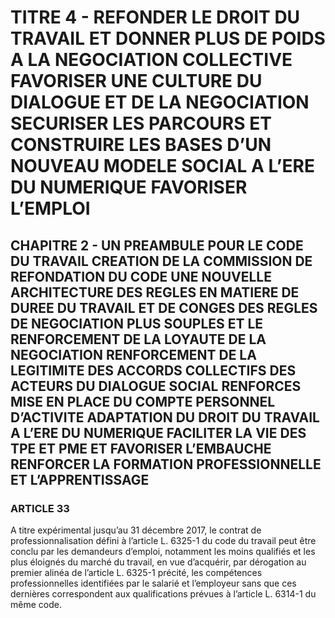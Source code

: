 # TITRE 4 - REFONDER LE DROIT DU TRAVAIL ET DONNER PLUS DE POIDS A LA NEGOCIATION COLLECTIVE FAVORISER UNE CULTURE DU DIALOGUE ET DE LA NEGOCIATION SECURISER LES PARCOURS ET CONSTRUIRE LES BASES D’UN NOUVEAU MODELE SOCIAL A L’ERE DU NUMERIQUE FAVORISER L’EMPLOI 

## CHAPITRE 2 - UN PREAMBULE POUR LE CODE DU TRAVAIL CREATION DE LA COMMISSION DE REFONDATION DU CODE UNE NOUVELLE ARCHITECTURE DES REGLES EN MATIERE DE DUREE DU TRAVAIL ET DE CONGES  DES REGLES DE NEGOCIATION PLUS SOUPLES ET LE RENFORCEMENT DE LA LOYAUTE DE LA NEGOCIATION  RENFORCEMENT DE LA LEGITIMITE DES ACCORDS COLLECTIFS DES ACTEURS DU DIALOGUE SOCIAL RENFORCES MISE EN PLACE DU COMPTE PERSONNEL D’ACTIVITE ADAPTATION DU DROIT DU TRAVAIL A L’ERE DU NUMERIQUE FACILITER LA VIE DES TPE ET PME ET FAVORISER L’EMBAUCHE RENFORCER LA FORMATION PROFESSIONNELLE ET L’APPRENTISSAGE 

### ARTICLE 33

A titre expérimental jusqu’au 31 décembre 2017, le contrat de professionnalisation défini
à l’article L. 6325-1 du code du travail peut être conclu par les demandeurs d’emploi, notamment
les moins qualifiés et les plus éloignés du marché du travail, en vue d’acquérir, par dérogation au
premier alinéa de l’article L. 6325-1 précité, les compétences professionnelles identifiées par le
salarié et l’employeur sans que ces dernières correspondent aux qualifications prévues à
l’article L. 6314-1 du même code.
